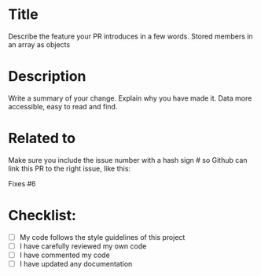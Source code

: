 # Title

Describe the feature your PR introduces in a few words.
Stored members in an array as objects

# Description

Write a summary of your change. Explain why you have made it.
Data more accessible, easy to read and find.


# Related to

Make sure you include the issue number with a hash sign # so Github can link this PR to the right issue, like this:

Fixes #6

# Checklist:

- [ ] My code follows the style guidelines of this project
- [ ] I have carefully reviewed my own code
- [ ] I have commented my code
- [ ] I have updated any documentation

